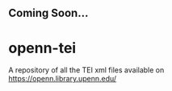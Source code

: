 ## Coming Soon...

# openn-tei
A repository of all the TEI xml files available on https://openn.library.upenn.edu/

